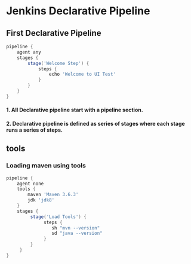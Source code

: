# Jenkins Declarative Pipeline

## First Declarative Pipeline

```groovy
pipeline {
    agent any
    stages {
        stage('Welcome Step') {
            steps { 
                echo 'Welcome to UI Test'
            }
        }
    }
}
```
#### 1. All Declarative pipeline start with a pipeline section.
#### 2. Declarative pipeline is defined as series of stages where each stage runs a series of steps.


## tools

### Loading maven using tools

```groovy
pipeline {
    agent none
    tools {
        maven 'Maven 3.6.3'
        jdk 'jdk8'
    }
    stages {
         stage('Load Tools') {
              steps {
                 sh "mvn --version"
                 sd "java --version" 
              }
         }
     }
}
```